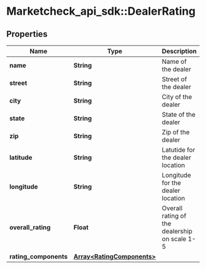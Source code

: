 # Marketcheck_api_sdk::DealerRating

## Properties
Name | Type | Description | Notes
------------ | ------------- | ------------- | -------------
**name** | **String** | Name of the dealer | [optional] 
**street** | **String** | Street of the dealer | [optional] 
**city** | **String** | City of the dealer | [optional] 
**state** | **String** | State of the dealer | [optional] 
**zip** | **String** | Zip of the dealer | [optional] 
**latitude** | **String** | Latutide for the dealer location | [optional] 
**longitude** | **String** | Longitude for the dealer location | [optional] 
**overall_rating** | **Float** | Overall rating of the dealership on scale 1-5 | [optional] 
**rating_components** | [**Array&lt;RatingComponents&gt;**](RatingComponents.md) |  | [optional] 


